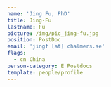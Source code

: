 ```yaml
---
name: 'Jing Fu, PhD'
title: Jing-Fu
lastname: Fu
picture: /img/pic_jing-fu.jpg
position: PostDoc
email: 'jingf [at] chalmers.se'
flags:
  - cn China
person-category: E Postdocs
template: people/profile
---
```


